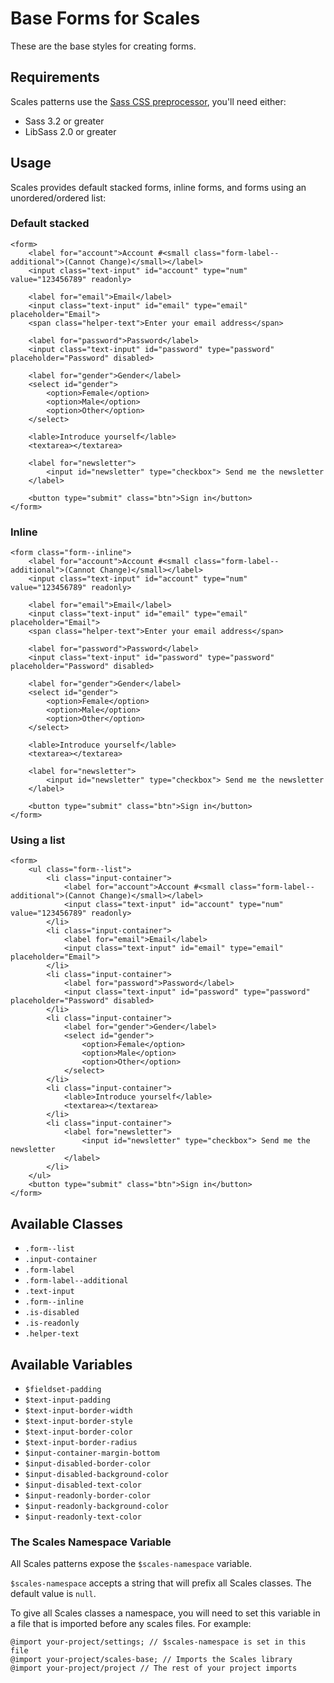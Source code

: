 # Base Forms for Scales

These are the base styles for creating forms.

## Requirements

Scales patterns use the [Sass CSS preprocessor](http://sass-lang.com/), you'll need either:
* Sass 3.2 or greater
* LibSass 2.0 or greater

## Usage

Scales provides default stacked forms, inline forms, and forms using an unordered/ordered list:

### Default stacked
```
<form>
    <label for="account">Account #<small class="form-label--additional">(Cannot Change)</small></label>
    <input class="text-input" id="account" type="num" value="123456789" readonly>

    <label for="email">Email</label>
    <input class="text-input" id="email" type="email" placeholder="Email">
    <span class="helper-text">Enter your email address</span>

    <label for="password">Password</label>
    <input class="text-input" id="password" type="password" placeholder="Password" disabled>

    <label for="gender">Gender</label>
    <select id="gender">
        <option>Female</option>
        <option>Male</option>
        <option>Other</option>
    </select>

    <lable>Introduce yourself</lable>
    <textarea></textarea>

    <label for="newsletter">
        <input id="newsletter" type="checkbox"> Send me the newsletter
    </label>

    <button type="submit" class="btn">Sign in</button>
</form>
```

### Inline
```
<form class="form--inline">
    <label for="account">Account #<small class="form-label--additional">(Cannot Change)</small></label>
    <input class="text-input" id="account" type="num" value="123456789" readonly>

    <label for="email">Email</label>
    <input class="text-input" id="email" type="email" placeholder="Email">
    <span class="helper-text">Enter your email address</span>

    <label for="password">Password</label>
    <input class="text-input" id="password" type="password" placeholder="Password" disabled>

    <label for="gender">Gender</label>
    <select id="gender">
        <option>Female</option>
        <option>Male</option>
        <option>Other</option>
    </select>

    <lable>Introduce yourself</lable>
    <textarea></textarea>

    <label for="newsletter">
        <input id="newsletter" type="checkbox"> Send me the newsletter
    </label>

    <button type="submit" class="btn">Sign in</button>
</form>
```

### Using a list
```
<form>
    <ul class="form--list">
        <li class="input-container">
            <label for="account">Account #<small class="form-label--additional">(Cannot Change)</small></label>
            <input class="text-input" id="account" type="num" value="123456789" readonly>
        </li>
        <li class="input-container">
            <label for="email">Email</label>
            <input class="text-input" id="email" type="email" placeholder="Email">
        </li>
        <li class="input-container">
            <label for="password">Password</label>
            <input class="text-input" id="password" type="password" placeholder="Password" disabled>
        </li>
        <li class="input-container">
            <label for="gender">Gender</label>
            <select id="gender">
                <option>Female</option>
                <option>Male</option>
                <option>Other</option>
            </select>
        </li>
        <li class="input-container">
            <lable>Introduce yourself</lable>
            <textarea></textarea>
        </li>
        <li class="input-container">
            <label for="newsletter">
                <input id="newsletter" type="checkbox"> Send me the newsletter
            </label>
        </li>
    </ul>
    <button type="submit" class="btn">Sign in</button>
</form>
```

## Available Classes

* `.form--list`
* `.input-container`
* `.form-label`
* `.form-label--additional`
* `.text-input`
* `.form--inline`
* `.is-disabled`
* `.is-readonly`
* `.helper-text`

## Available Variables

* `$fieldset-padding`
* `$text-input-padding`
* `$text-input-border-width`
* `$text-input-border-style`
* `$text-input-border-color`
* `$text-input-border-radius`
* `$input-container-margin-bottom`
* `$input-disabled-border-color`
* `$input-disabled-background-color`
* `$input-disabled-text-color`
* `$input-readonly-border-color`
* `$input-readonly-background-color`
* `$input-readonly-text-color`

### The Scales Namespace Variable

All Scales patterns expose the `$scales-namespace` variable.

`$scales-namespace` accepts a string that will prefix all Scales classes. The default value is `null`.

To give all Scales classes a namespace, you will need to set this variable in a file that is imported before any scales files. For example:

```
@import your-project/settings; // $scales-namespace is set in this file
@import your-project/scales-base; // Imports the Scales library
@import your-project/project // The rest of your project imports
```
